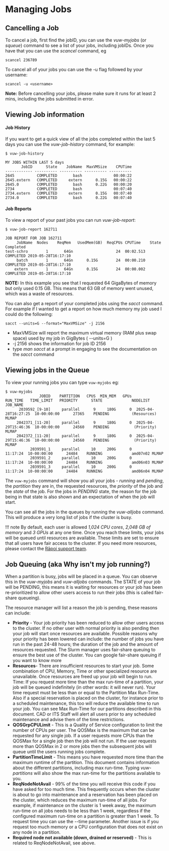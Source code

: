 # Managing Jobs
## Cancelling a Job

To cancel a job, first find the jobID, you can use the _vuw-myjobs_ (or _squeue_) command to see a list of your jobs, including jobIDs.  Once you have that you can use the _scancel_ command, eg

   `scancel 236789`

To cancel all of your jobs you can use the -u flag followed by your username:

   `scancel -u <username>`

**Note:** Before cancelling your jobs, please make sure it runs for at least 2 mins, including the jobs submitted in error. 


## Viewing Job information

#### Job History

If you want to get a quick view of all the jobs completed within the last 5 days you can use the _vuw-job-history_ command, for example:

```
$ vuw-job-history

MY JOBS WITHIN LAST 5 days
       JobID      State    JobName  MaxVMSize    CPUTime
------------ ---------- ---------- ---------- ----------
2645          COMPLETED       bash              00:00:22
2645.extern   COMPLETED     extern      0.15G   00:00:22
2645.0        COMPLETED       bash      0.22G   00:00:20
2734          COMPLETED       bash              00:07:40
2734.extern   COMPLETED     extern      0.15G   00:07:40
2734.0        COMPLETED       bash      0.22G   00:07:40
```

#### Job Reports

To view a report of your past jobs you can run _vuw-job-report_:

```
$ vuw-job-report 162711

JOB REPORT FOR JOB 162711
     JobName  Nodes    ReqMem   UsedMem(GB)  ReqCPUs CPUTime    State    Completed
test-schro        1       64Gn                   24  00:02.513  COMPLETED 2019-05-28T16:17:10
     batch        1       64Gn      0.15G        24  00:00.210  COMPLETED 2019-05-28T16:17:10
    extern        1       64Gn      0.15G        24  00:00.002  COMPLETED 2019-05-28T16:17:10
```

__NOTE:__ In this example you see that I requested 64 GigaBytes of memory but only used 0.15 GB.  This means that 63 GB of memory went unused, which was a waste of resources.

You can also get a report of your completed jobs using the _sacct_ command.  For example if I wanted to get a report on how much memory my job used I could do the following:

   `sacct --units=G --format="MaxVMSize" -j 2156`

* MaxVMSize will report the maximum virtual memory (RAM plus swap space) used by my job in GigBytes ( --units=G )
* -j 2156 shows the information for job ID 2156
* type _man sacct_ at a prompt in engaging to see the documentation on the _sacct_ command


## Viewing jobs in the Queue


To view your running jobs you can type `vuw-myjobs`  eg:


```
$ vuw-myjobs
               JOBID    PARTITION   CPUS  MIN_MEM   GPUs             RUN_TIME   TIME_LIMIT   PRIORITY      STATE             NODELIST JOB_NAME
      2039592_[9-10]     parallel      9     180G      0  2025-04-28T16:27:25  10-00:00:00      27365    PENDING          (Resources) MLMAP
     2042371_[11-20]     parallel      9     180G      0  2025-04-29T15:46:36  10-00:00:00      24560    PENDING           (Priority) MLMAP
     2042372_[11-20]     parallel      9     180G      0  2025-04-29T15:46:36  10-00:00:00      24560    PENDING           (Priority) MLMAP
           2039591_1     parallel     10     200G      0             11:17:24  10-00:00:00      24484    RUNNING             amd07n02 MLMAP
           2039591_2     parallel     10     200G      0             11:17:24  10-00:00:00      24484    RUNNING             amd06n03 MLMAP
           2039591_3     parallel     10     200G      0             11:17:24  10-00:00:00      24484    RUNNING             amd06n04 MLMAP

```

The `vuw-myjobs` command will show you all your jobs - _running_ and _pending_, the _partition_ they are in, the requested resources, the _priority_ of the job and the _state_ of the job.  For the jobs in _PENDING_ state, the reason for the job being in that state is also shown and an expectation of when the job will start.  

You can see all the jobs in the queues by running the _vuw-alljobs_ command.  This will produce a very long list of jobs if the cluster is busy.

!!! note
      By default, each user is allowed _1,024 CPU cores_, _2,048 GB of memory_ and _3 GPUs_ at any one time. Once you reach these limits, your jobs will be queued until resources are available.  These limits are set to ensure that all users have fair access to the cluster.  If you need more resources, please contact the [Rāpoi support team](support.md).


## Job Queuing (aka Why isn't my job running?)

When a partition is busy, jobs will be placed in a queue.  You can observe this
in the _vuw-myjobs_ and _vuw-alljobs_ commands.  The STATE of your job will be PENDING, this means it is waiting for resources or your job has been re-prioritized to allow other users access to run their jobs (this is called fair-share queueing).

The resource manager will list a reason the job is pending, these reasons can include:

* **Priority** - Your job priority has been reduced to allow other users access to the cluster.  If no other user with normal priority is also pending then your job will start once resources are available.  Possible reasons why your priority has been lowered can include:  the number of jobs you have run in the past 24-48 hours; the duration of the job and the amount of resources requested.  The Slurm manager uses fair-share queuing to ensure the best use of the cluster.  You can google fair-share queuing  if you want to know more
* **Resources**- There are insufficient resources to start your job.  Some combination of CPU, Memory, Time or other specialized resource are unavailable.  Once resources are freed up your job will begin to run.  
Time:   If you request more time than the max run-time of a partition, your job will be queued indefinitely (in other words:  it will never run).  Your time request must be less than or equal to the Partition Max Run-Time.  Also if a special reservation is placed on the cluster, for instance prior to a scheduled maintenance, this too will reduce the available time to run your job.  You can see Max Run-Time for our partitions described in this document.  CAD or ITS Staff will alert all users prior to any scheduled maintenance and advise them of the time restrictions.
* **QOSGrpCPULimit** - This is a Quality of Service configuration to limit the number of CPUs per user.   The QOSMax is the maximum that can be requested for any single job.  If a user requests more CPUs than the QOSMax for a single job then the job will not run.  If the user requests more than QOSMax in 2 or more jobs then the subsequent jobs will queue until the users running jobs complete.
* **PartitionTimeLimit** - This means you have requested more time than the maximum runtime of the partition.  This document contains information about the different partitions, including max run-time.  Typing _vuw-partitions_ will also show the max run-time for the partitions available to you.
* **ReqNodeNotAvail** - 99% of the time you will receive this code if you have asked for too much time. This frequently occurs when the cluster is about to go into maintenance and a reservation has been placed on the cluster, which reduces the maximum run-time of all jobs.  For example, if maintenance on the cluster is 1 week away, the maximum run-time on all jobs needs to be less than 1 week, regardless if the configured maximum run-time on a partition is greater than 1 week.  To request time you can use the --time parameter.  Another issue is if you request too much memory or a CPU configuration that does not exist on any node in a partition.  
* **Required node not available (down, drained or reserved)** - This is related to ReqNodeNotAvail, see above.
